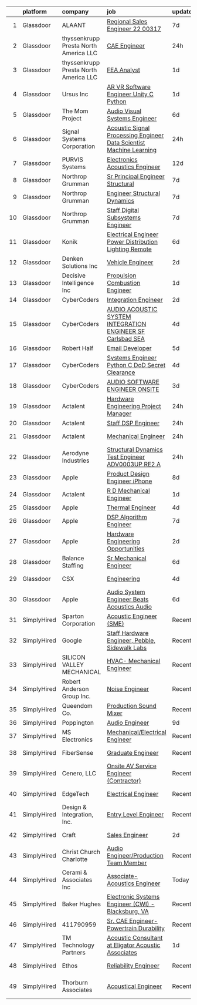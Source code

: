 

|    | platform    | company                               | job                                                                                                                                                                                                                                                                                                                                                                                                                                                                                                                                                                                                                                                                                                                                                                                                                                                                                                                                                                                                                                                                                                                                                                                                                                                                                                                                                                                                                 | update_time   | location                  |
|---:|:------------|:--------------------------------------|:--------------------------------------------------------------------------------------------------------------------------------------------------------------------------------------------------------------------------------------------------------------------------------------------------------------------------------------------------------------------------------------------------------------------------------------------------------------------------------------------------------------------------------------------------------------------------------------------------------------------------------------------------------------------------------------------------------------------------------------------------------------------------------------------------------------------------------------------------------------------------------------------------------------------------------------------------------------------------------------------------------------------------------------------------------------------------------------------------------------------------------------------------------------------------------------------------------------------------------------------------------------------------------------------------------------------------------------------------------------------------------------------------------------------|:--------------|:--------------------------|
|  1 | Glassdoor   | ALAANT                                | [Regional Sales Engineer 22 00317](https://www.glassdoor.com/partner/jobListing.htm?pos=112&ao=1110586&s=58&guid=000001818f5b1814afbde972be573c4e&src=GD_JOB_AD&t=SR&vt=w&ea=1&cs=1_fdb606f2&cb=1655967521116&jobListingId=1007942891251&cpc=7E331B339EFC28D0&jrtk=3-0-1g67lm620jm6e801-1g67lm62f25bb000-6ca8c6befef874d0--6NYlbfkN0CXW8ZgR30LPYFGC_6y8SgAZEO8JE8iUikJuqEbSg54UkP0skczxd_r5p8M3sU1kf8ZqZajjL8PpO7b-SuT_ca3Xg258cKrxnveyRNw4pInJ_bsYAE1H2UlUaY-a_bN88ctbbnQUxEyo_AtBydnaKCgCwIdII4hkMNZm9ZVARIUGpVtmtE2o_4WxSMWszX3E0g3hQWbEu1TLBCPo_m8qFXkSzRYGZwmokgBXMd-RjZ3Kfl-rL9rUAfv-_3QQuaqK-8wz64zm-ZdvgF76s93Kgdq8IWkplPK6wtAb4pRcsR9q2Y5NelJLK-tEoDAWBq0fNEGPylm6Q-ckdUXE-jz4qZivFXvrYFd_8DSHJ6sFOU8F__QyhAd5ESu8cYvd3m2Rbkh6mO9jyGStN0_xFvRLWFJVRakKNV9gFvUm1EwtuzHi3cC_e8AV4uz2DNk310AEy-4QgojeXUb6j93bjCn2u82IQEbmpD_XG6HUEtGDVof-58-zGYPNB6qSAs3GVTbVI6eyILntDsUVAyERg-VGmfS1JYQIz-I4K8%3D)                                                                                                                                                                                                                                                                                                                                                                                                                                                                                                           | 7d            | Cincinnati, OH            |
|  2 | Glassdoor   | thyssenkrupp Presta North America LLC | [CAE Engineer](https://www.glassdoor.com/partner/jobListing.htm?pos=110&ao=1110586&s=58&guid=000001818f5b1814afbde972be573c4e&src=GD_JOB_AD&t=SR&vt=w&cs=1_c2202a81&cb=1655967521116&jobListingId=1007956920507&cpc=56C4EA4A1A191A49&jrtk=3-0-1g67lm620jm6e801-1g67lm62f25bb000-5e13fdd8c48bb40f--6NYlbfkN0ClPgrPR15tYMAn0mnJZRyRx1JiFYBffn-OgYnf0xMlyfX00f5xXoqFKoPHNFG-4xQ9v7ugTd_ysTeSe5yqbI7SEIYEslmqhallb3a1tG9qIATOMQPYHSlWJ0nXBbe74nPQrXtZt2dptvq4q_I6GNltuDAeqmiTv4S_3R5X-6ukQNnUnps081tSwGteMt-o7tuCKm9PoPvVxjE1965tUe_JgzI3UhwV9bujSTOdXhx9yFU2FSwSyuG_90ZsEB6r77RVGNwFSiDlTug0URnyy0oCbnYVF_Duw2kuhqEuZ3GgisRdSHgxoqcISFk53R0uVJsWZHdmKRVFsA5-KHYWBgy2ApEfKPS2AjbfuqrQ7KiP89WUjBsb-mh-E51l3_Yc0Zo4yDw6gt8O79b_BpzEW2A4d31Nnd0SKiV1Mh8vT8OpVaEucL9-DdXzRTgE1kaNMpJo6DZ2_2eU_-2E1D_jmQUwx4IRG1tpciLQRgfUMvZqqRI64TB_ZF3DSefopv4RivTjt78LhnF0aWniJii1l5XWk5AC-sWq9m0linyKasoZ1w%3D%3D)                                                                                                                                                                                                                                                                                                                                                                                                                                                                                                                      | 24h           | Fishers, IN               |
|  3 | Glassdoor   | thyssenkrupp Presta North America LLC | [FEA Analyst](https://www.glassdoor.com/partner/jobListing.htm?pos=113&ao=1110586&s=58&guid=000001818f5b1814afbde972be573c4e&src=GD_JOB_AD&t=SR&vt=w&cs=1_f86ee426&cb=1655967521116&jobListingId=1007954907361&cpc=9C2286EA3771AAF6&jrtk=3-0-1g67lm620jm6e801-1g67lm62f25bb000-0b5f052826614c35--6NYlbfkN0ClPgrPR15tYMAn0mnJZRyRx1JiFYBffn-OgYnf0xMlyfX00f5xXoqFKoPHNFG-4xQH2rjza_KQD9YQdA1HZolRUEVWAL3gu1BGqELtOd3iv-ztrTKlr661sqSP_CNyfntqFXSWFOzOg3vIw7x9aZoPp0CIxOk9ixVc6dLDTytXC0ZiUfSZ5JghK4mHyPB4dafGv1z5GIrTABgrGj2baWr5xLs6b91PmwFyHH6XkYNY3wALOPKiv52wQ_B7EKyI88IyYsiogu6-9bxmLFw75bpfJt2GVRd5rtoRTp-LAyapHdamwUc_f2JeqVkAi6BQxrk8dOkadOYQMLieZiklz8XUITxH6HdkD3JP88SWcc5csD5KqbnB73TopCG32-BUnumxso1s8Ug66nT6KpFROn2prsZEGhOFIAMUE0eA-czfyrHtJyGHbWwb-oXEy-JLexjRZEHC1LBOPrphK3PiifCqZkKpgrSljdfgnyDuPvEwXLxspRi5C8r4rbdb7fhWEZ-8YwpJ2pIPEhjGLzYvTIzgiSpxHn4YyUey4WhwiyZ0aw%3D%3D)                                                                                                                                                                                                                                                                                                                                                                                                                                                                                                                       | 1d            | Fishers, IN               |
|  4 | Glassdoor   | Ursus  Inc                            | [AR VR Software Engineer   Unity C   Python](https://www.glassdoor.com/partner/jobListing.htm?pos=126&ao=1110586&s=58&guid=000001818f5b1814afbde972be573c4e&src=GD_JOB_AD&t=SR&vt=w&ea=1&cs=1_01a90802&cb=1655967521118&jobListingId=1007955127999&cpc=F4EED0218A761C36&jrtk=3-0-1g67lm620jm6e801-1g67lm62f25bb000-7b7b607b7b587eaa--6NYlbfkN0CT8vBT9H5mqECx2dfLV_FONLPDKpIRssxVwtj05Tmm4rA5I0VNOPdM1oYsK66ov5ouvJivJ5tJ2bZ0YVEL31CY-hJVgsBaGfcvbciajDBvovrGHFnMWZoF858wndCgXQ3v-NEYaL4g72MsaJXeUOW7SS1H7U1GvuIxdCOozxf5SqR7pgjM19BrPb3uA4vm98rO8_-pXeIBgWQMcHlkD3KWRDpQ_9NI48FrGn12CEn-BPNJaGTr1OX7nsOOXVNqdoMffUWzCUMNnS97XOYFXtAPEkEiT1JYw1NiqwELOytZn-eRfppPZH0lVqHb0oDA6azzPL5QWaXbmuod1-pz6l8f9-sq4CkOd179U_oUimtYKXHN0SjUcKSFrAqUP-DiP6GNVjsxSHKmxQgktYu1Uz8vf0AgArQHVsQyPjokrPqpHhKwFKb7zkaGljzVixlljeAARfqgfZ6Rzd60KAwlk0RVA9SWqeubER3kDtSiWouNcRyPxDnCuYBhh4Vh76wC3wMmWuowp8A9kJ6KepVrdUToxFCm3dJicofJrWdsLX-xnMt-8qPkj7kzm3sWwM5FyyeG__uFQ9D_Qm3DB2qyyu61G4RmxpKyU0wnusaimD8zZT4FdR9Jg3CLqnLAThpyJfdihf3pZisHizI0qXfddugTrmMf-QpLsEeLXOSNtcNScVEvsE3PDULWa65_xMEdXgqDTroQU7KtGF85KY4LZKeQxOJBy0x0pH74ttmJS8-b4u8m08ctBUwehUCcBIAdc58g81SZ-Yp0bLriafiOPu-po_N9kG0DTK0iH0uRyhbqhzXmMJTei5zc7zv8wKFRAfQGzvJ3N5yHmX5-dmr4DYZK_NnYGledyV7hzovlt9rQqJ90LYdhN4rHzgLzTo0jaJ9V3dLyUL49PxVpdqat8Nvg2vrNTuP_BpkmkNCrhG9NV0BCHrP4MEq-h_j6rc1gOq14YhlIRssRcOXiUKLKhwS3KLVhKckTS84gNixI8jnBYc7ygqMh8rxBDed6a8sVdq8%3D) | 1d            | Redmond, WA               |
|  5 | Glassdoor   | The Mom Project                       | [Audio Visual Systems Engineer](https://www.glassdoor.com/partner/jobListing.htm?pos=116&ao=1110586&s=58&guid=000001818f5b1814afbde972be573c4e&src=GD_JOB_AD&t=SR&vt=w&cs=1_494b60c2&cb=1655967521117&jobListingId=1007944661856&cpc=84DBBAA61F05C438&jrtk=3-0-1g67lm620jm6e801-1g67lm62f25bb000-8d297b7f42d8961c--6NYlbfkN0BDp_epf89aHDQhKpPegNJQ_ldQpEFZQsM9OcONMGxWx6pU56EKHF58QjVdAUvn2gUvpzZk9IthuvokYIcOipronJcTOcPrHT0us9tx-90wtcUD59OyDN7-U2L4baohKg5v3Y3LbFPGSAFRjIpdKMBtycb2CJB5ll9Cca1jBsFCTMBTgpybQPkyve_ZJZSqS6TJIV4tdkB8YH_XX5A6jkiJ4Ekz1srErKOygqPzdT2g_N9fAU_3QOvIqRUFbTF3R6dCTems3HwVzDQNWNgx1Z_DWWzJyVKD3Qleuy1W0igZZcglHb78X0I1fADbsamT1_vB1MndgAqrq7DO1mcI58UY-Ey2gPFeYJtCXzRPtvsD3a_lu99wiZd4C5QyI1KXBPnKyMMrnJXbeW89fNCvVCEU8rkbE_NAeIxf4mGBbn7ATRkDsD9sS_TzHJ3HgnAWHRkZNHspP_M1eLBHjdrCpltjsaSZcfSfR6N5f0BgnXl9nIujOa411KnVF06quIU9vv4WaEdUVtIvJmynOQXqUSKZyC9RNabU4Q1_WpenFfC9j2rm93O4_uLyBhIq85x0O0xeyhM9OVzUGrkx_1dNeitg)                                                                                                                                                                                                                                                                                                                                                                                                                                                                 | 6d            | New York, NY              |
|  6 | Glassdoor   | Signal Systems Corporation            | [Acoustic Signal Processing Engineer   Data Scientist  Machine Learning](https://www.glassdoor.com/partner/jobListing.htm?pos=103&ao=1110586&s=58&guid=000001818f5b1814afbde972be573c4e&src=GD_JOB_AD&t=SR&vt=w&ea=1&cs=1_94d7788c&cb=1655967521115&jobListingId=1007956838548&cpc=663B5FE45D73772E&jrtk=3-0-1g67lm620jm6e801-1g67lm62f25bb000-96c0718053dcc8de--6NYlbfkN0A2NX-yk-5saWumjHCeW1U7wjRG-yaZl6appTnwIWK0f8rKwxSZ_KunMwK6fICiLI7qhyb3VAP4n1P5rpdvWk_RblNP3dRrd7v1Vt5Rd7f2v0TATNLpa-x9D-YfHHQZnzCxjYNM3HlWGZn4DUHSM-NU1Njd63DZ3dR8OOiRnctXV-JdZGNwclMjFVL0PJPke_c98ijM71sNYM84T2OPRExJ5VC41L7Uk7IXdDdyKqZDOSHMAf_R_GDccpPJi4FRikhTZagSxip45211x__OLRglnVKWKEX9Bhgdp37oZ4cueIm8wYSaKsmYK1zVKmRaxcfUjto5QMxbaIEgsvBLb0cTudvfibCZfHikRt13W1vgnijkRlc93wxWUfuSR-tAZmalLS4ZBsvt6knzxBe3Ld1sPsSssPa_-rnyR8FeX1EC5of-JUyB2jHNifhiDgppdqwyAv95tROWJo0DThJ7XTHxpIzjNwxFQkN7FsHCh9GxmehWNI7jtJXGyxCJiji9umeLbtak8PxSUg%3D%3D)                                                                                                                                                                                                                                                                                                                                                                                                                                                                                       | 24h           | Washington, DC            |
|  7 | Glassdoor   | PURVIS Systems                        | [Electronics Acoustics Engineer](https://www.glassdoor.com/partner/jobListing.htm?pos=101&ao=1110586&s=58&guid=000001818f5b1814afbde972be573c4e&src=GD_JOB_AD&t=SR&vt=w&ea=1&cs=1_1cdf4ead&cb=1655967521115&jobListingId=1007931850463&cpc=A7B4A44948C4CC92&jrtk=3-0-1g67lm620jm6e801-1g67lm62f25bb000-4e39bed1e22fc1f8--6NYlbfkN0B29fDBQTXtL7RKg4yuuAbR01X7SmyIGFZzmoD4nzcLdWrLEhpCAQl24OPSZdbuLNrQhvC36Z_7NrPI2mGba9Bz_P8jUcBSDVcbhayTJQW6n1CA6VQWwYT5PMQwp95seYxcV73OB0O7WbBqHsESb5m-6ImhfZ9COWoTGBJlxRko0Q3qeKPeWF7lYqpuVBg2inmwQ7ttPGoIg8yu28-SempiOPdAOWbw_6ruPHcQTg0EwPnNjuGR22V74uaajYnb8YbsUf8QqiUR5r1dTPWshEvhR9RlN1uIy67qOlilJLYy8qL2vAdEoSHRfrR_eldW7QQHYbS_hhW2RfrmZIipHJ3oKNHOLLK_i0WuYccBmN9Uslkrpd8pkyP_07Ie5CbYpTZo59uFKkkRFMPPOrERHs-m0C2NdTZxhvcFodOv8D412Bu5I1crdY5HAlndbb4ylLVQ41Ctk7RiAwVhd5wPUk_26o_8GodwNjMENrivNRnbHD0vkhLTVDP_QUDsCHDdrgAy8PtLVhxFfy6JrLQKfqEVe_PTPfcs_u8Dn6fU6d-m9A%3D%3D)                                                                                                                                                                                                                                                                                                                                                                                                                                                                                               | 12d           | Bethesda, MD              |
|  8 | Glassdoor   | Northrop Grumman                      | [Sr  Principal Engineer Structural](https://www.glassdoor.com/partner/jobListing.htm?pos=102&ao=1110586&s=58&guid=000001818f5b1814afbde972be573c4e&src=GD_JOB_AD&t=SR&vt=w&cs=1_6088834b&cb=1655967521115&jobListingId=1007942079491&cpc=6E56E77887FF9985&jrtk=3-0-1g67lm620jm6e801-1g67lm62f25bb000-8c80a3e13fa9d108--6NYlbfkN0DPf8Tf_oakpB62WadId2dzQiWExtALTi0lpCM--zHBL1trAzPQuAwgVOoWTZfqhtzyw-Qqfkz-gOYR6gbqorfMngw2g6mmZa4iFuPq2DIHhszvD7AnFpu2y8D82bjOL1dP0KRAkWq89e-SjQbVKgfvIUoEU2bxLwR7OLpiSYkmBHm461SaYnxaDmhhYo-K9dUGrBnReTZCaHEXwqf5Pyl1Gghhjaf0fvHRs4p9g5wgA4ecxNIqzbw8BjXlyM39AdV3GI_fXjVUP1gtxq47kkAB71T11dFKgfrN7OA5p39EhL1thNJWEeWopgVf63H3OJT2EIVWX70a81YHjTpnRQryk4Q4tRqbPBQ9gKtbJ-v2FWEUeECapbM-YqG_jOJiUlNz0kRYOShXWTxyVcKOvBXy0sC0Vm_dotcbtrVtPaVh-80m8byz1npCG_9v_VNFPwd4c0_g4SoD7ZTzyogNmuyQxZRoGBck0HVCmYDy_69Br3DvK-enJoWz0q7b0e9Dm_UgJ0ubKXZ1D91XAeSg2Dbc9K-AHumty7JGpVnKSbkugireisYMjstGcH6k2nkFeaTECW0ELmMK96aUza89G8Cdyp4NmHVIL4GKciLgG77cQ41OERfLAITpDAMcMbwnmURAa8blZaWMhddTgXbR_rtqbN23vJfHAE5SkfHB7TwETjduXuX9RWQp_fRMdsuj_BaE4v9jlyqJchSbQ-sFjGbAClGVHZOWlJC4_dawAJ07ubnm21jv09cCxFnZbY_pZCHsMlneGSf3Y6_uXetsD1Q1akZD0GS7_gmFePqYcJwg46390B4NC-4DyT0Sy22WNybGTfBZtCWvuscvE0HBHcFSqdUtNgn6P60%3D)                                                                                                                                                                               | 7d            | Sunnyvale, CA             |
|  9 | Glassdoor   | Northrop Grumman                      | [Engineer Structural   Dynamics](https://www.glassdoor.com/partner/jobListing.htm?pos=107&ao=1110586&s=58&guid=000001818f5b1814afbde972be573c4e&src=GD_JOB_AD&t=SR&vt=w&cs=1_62418552&cb=1655967521115&jobListingId=1007942591500&cpc=A0032DE20586B9BD&jrtk=3-0-1g67lm620jm6e801-1g67lm62f25bb000-812c1e14747dbb04--6NYlbfkN0DPf8Tf_oakpB62WadId2dzQiWExtALTi0lpCM--zHBL1trAzPQuAwgyDf_-NiZch0UqhliGgMESFG8c9VlXYVIWE5VNo8YKIPHXEAOESgiO8vRlKdSkrSvk7kOQyGj7S80c2vQGmPdzTv_cTYMzoz2ym7r_TY35t0hxCelEqFOgYIAoP5L5llEEdJ6nCnfHD-hwpFmuC_Iye_ZFYv_PLWo2J64cNJpePOcxmha95iDSjdQrk2yqcZheepS1RakxV14FOA4uzeoCNZHYOjE5fx0oDElLo6PQIl98TKTkRwE2sh4EbglQvT8uGlwSG_2SQImXrpmQQitSmG5Pwuk2wnkzKwNuj3xiOJd6bGuQ1Yvy2YITwrud67yN2rLk4QoVh1ruglmwvBML3PtrSFhKNlX-yCQHz7Pru8RsgbYV9Ik6S5xnTyp5Yu1SgL5V89qYl3Czru7VNWkA967LaS3gQvnU0VWLHb11iDr59TOngt1Xv6k8k-h0kGFscSM4IzD9elO4STSKsu8ySEfBolfpl79MuBqBgJwOCwsDUF8Ez6o5Mw0pq-HoVyJ_kAxOq13yyRngvxS06NTUCdDs31XfnZ1bX0C1cooaE72kcajrLlk7fcWqpSn0bbKQybyLS90NaJ9_57bKNukuVxE0OO19C4zgp6fJbCIrzkWQBsPPSOSfcsj13xVT1SOVNGuyQz_zxQdCsAiaJWi3Q9MELA_Eb7xGTOfvOjrLCw445qUtGFQ0S8gCp_L15hGi-deBjfEnrwH8kHUbaDmr9QOMdZ9KIC3NqewuRemhBP6_bhi0oUwl0EdSklmWSnZn51R3w7_T1iRjv9jlqQMbQ%3D%3D)                                                                                                                                                                                                    | 7d            | Clearfield, UT            |
| 10 | Glassdoor   | Northrop Grumman                      | [Staff Digital Subsystems Engineer](https://www.glassdoor.com/partner/jobListing.htm?pos=111&ao=1110586&s=58&guid=000001818f5b1814afbde972be573c4e&src=GD_JOB_AD&t=SR&vt=w&cs=1_5dfbffd9&cb=1655967521116&jobListingId=1007942046407&cpc=1FDE87803EF93CD3&jrtk=3-0-1g67lm620jm6e801-1g67lm62f25bb000-9d09c50950ad0b47--6NYlbfkN0DPf8Tf_oakpB62WadId2dzQiWExtALTi0lpCM--zHBL1trAzPQuAwgyDf_-NiZch10Khgou8-CuxretOwLItqixgtPZ1O24CCKp1RULAJQoVREIZSlVo66dCtD6g_TklJhvj-6TxzLzzk3RaPCgIOIaWHnUHRioCS5AI2p-aGUeH45LwIT7MuBZmwx2YbNKhPN1_MSO9XP_786ExzCZTzGAekrvM9gcYEODy16GssnXaiZPQ8z8Qdnw8XY4pwcZjbbi4RUQBQsSLRXGuciydwACldNXc4pXBU-eeF7ZHSuBbyqSeoubfgWGs9t9Dfozi_cex9Y5hhbV_6P4K9eafeuZBxMe1QtMCnzsbRqE9IABSu-GGr8t0EsLpW17lEERn1gAf8Z3-Yq1r71kCGUpOM8bMzz6SkUKpD_JbRChFvds3uBcqy1Tl4BilaW6azXVjCqRHrj2e3CWdFIscIkS_Fo4_dtSXRXnZ7Op7VNGWrEKlgsDwbj21IWgkrN0b8qkVsydupEF2xvh3kVXfDx8F-qQdMw_ak_QJUUsKt8EAFX8Wh6XeEFzNYFJAOVBPCKt8i5s02zG6z88rnbxpEJ8KAyY_GU0ui0M5l8Tmcp7SXxLpOtWZbyRGif6gCHhlW778TQCQevE5ol4EjHMG10ZwV70Z5IpDP3USq-EKgCTvvsSf55rZGepJkLy7KiIxMnAO3vNxTTcKVpWR2FwDsJsi2ztjo4cYQsiRIkIkPl78LHcqlcTI3d-knuMkaur-nxbYYV66o-FZ4Yvg7_-mnzJOfnLgtQvwGGB_89zsBz4J7VTta7PQmBmtWqvk8IRfR1pol2PcYRuzgYPdBs3crc_KiW)                                                                                                                                                                                             | 7d            | Linthicum, MD             |
| 11 | Glassdoor   | Konik                                 | [Electrical Engineer  Power Distribution   Lighting   Remote](https://www.glassdoor.com/partner/jobListing.htm?pos=115&ao=1110586&s=58&guid=000001818f5b1814afbde972be573c4e&src=GD_JOB_AD&t=SR&vt=w&ea=1&cs=1_186845c9&cb=1655967521117&jobListingId=1007944840997&cpc=C19BE7EA145E205E&jrtk=3-0-1g67lm620jm6e801-1g67lm62f25bb000-b9a787702e43b680--6NYlbfkN0CtRfEJbO62b4JqOzanzcWMJBR1JzRWelxfWGz6I4RrBLk4853Sr2jbyegK_RDsCoebGs1MH0-Iocm766MyP4ghVlaolST3AvFXTN-Lx6CRKMjVfMwNaPE3LwznWsAl3EjdjDLKabzCLo0umEZuYFohTcaC4Y3t4EHqd9ZtMksXmAZDYLVqzuVgeEg3UBaXq1Tjey2C2bEat2Ind98POyon-CC4NE8HXStlN4t0Q3-kjIwki86mxwoeo6y5tx6dhqJZTRFvWKuLvVzyzd9zToIUQBYQKTKpzmFa9P3J4v70_rfHW_Mo6Ue6yzoxP423m1Ld1w4Z7QJHmz4M2NsCaYJPXecDEbHGc4jO5aY-UMylynpeauOByBKHX3KELSElP3-aztZrorhw32ZCQ2nTaCaTCFp0LPBUaVVaRVCM-i0qaY8Jr6epsD1ZaYNAcHG6RFXvxGwiIHoaPBOgka_dRB8G_s5ac304tq0-vtfluYZviIoBVwmbPN3y7_6_ZMPWgAlnurg6Wc7-3veOq72fTMxo8FqPUl8jz0JV9VP5ELM2ltJIPXiVRdkX)                                                                                                                                                                                                                                                                                                                                                                                                                                                              | 6d            | United States             |
| 12 | Glassdoor   | Denken Solutions Inc                  | [Vehicle Engineer](https://www.glassdoor.com/partner/jobListing.htm?pos=109&ao=1110586&s=58&guid=000001818f5b1814afbde972be573c4e&src=GD_JOB_AD&t=SR&vt=w&ea=1&cs=1_6b6d5de4&cb=1655967521116&jobListingId=1007952293678&cpc=2CAED5C921A5F994&jrtk=3-0-1g67lm620jm6e801-1g67lm62f25bb000-e281e9121440b989--6NYlbfkN0CVpS629HKSwIbWU3uCe7JYhQFqHj9gG55VMvd9q8Wv50hGiaNXpDD-eCLGfiX_7JRbqxl2xNb8f9-cBuM0Zqq_h2EvKI2Dq_O8fwR6VOMSkyaRo2Ac3nuZ3sQnnSAZY6PvuvzdBXZFUPUxrTNAMiurC26aDO88OmCLzFHh4gM1zRhe6bcqiyOwIaJ8oQhTWnTK9SC0szKr6mAwS8t8eTAdGrrEBGNrFWLpVR37wgMfsLEBLNTto2stS01j44Cvube0fkpKQ8_hP-MhpgqzuuaOcC8w22wOOF3bFbog96sqGSblt-ulOFRAHRgyB-1GN-cYH4TLFLgtmSxQ-CopyAL0xE7ZXNDAMytrANQNcFRQVbfkvgTc9-7ORfRaRRIODZ51WPFOgV22UlJdlW2-P0f97BXWO0u-Gba_bpDaKAPWBUAWKL1zO77dScSmH3KGtEwwS5CY2UImFl-Ir1JQGHpSABa20BG-lK8LiLkbAqauWuEoCzM4xa7mDpQ0t6gN_Lo%3D)                                                                                                                                                                                                                                                                                                                                                                                                                                                                                                                                                           | 2d            | Foster City, CA           |
| 13 | Glassdoor   | Decisive Intelligence  Inc            | [Propulsion Combustion Engineer](https://www.glassdoor.com/partner/jobListing.htm?pos=104&ao=1110586&s=58&guid=000001818f5b1814afbde972be573c4e&src=GD_JOB_AD&t=SR&vt=w&ea=1&cs=1_7afa1ba0&cb=1655967521115&jobListingId=1007953984049&cpc=853DEF62E69EE75B&jrtk=3-0-1g67lm620jm6e801-1g67lm62f25bb000-6023ac322d9ef744--6NYlbfkN0B12DUbJefe5Mkq_P_G66-eNWSvUiB2tgUQql3MaA9QZfDSpLcHfAwe6hrgt9IaJi9uRNdlNY4HxEjM0KibpO41QoxJfcI1aC6JQdBmFoaJDX7EtDVHEP_nrDLfc21pziUiI5bN9xU4hkgUkLW91nkVa2d7zPoCp5l1I5AUZIs-LIXu6Be1HtZ_6bV8wAGo9yukJQ5S_2Oc9ftQ2tZVJ5uXoZ7BHIPJXAAXatM1QACdrAIZAcK4stUgDFNuR9pT7yv7WsHfI_getQC2JUrVEldvv33Vhfxp7TRbL-5l5C4nA7kjNjwP0klJi_4p9ljZGHcUiTUBpLauwrBhO8XFr1HXTWuhD9G09KUpLiXIEn5Mjz7plbW8k64WzxOWYa5s2FhPWQWw4qhjRW1DP8sxHYHWWtsNxQmbBS1OOosofLioIXWLqThReyNdeNw4C1X6NOZsEXA9nFEScs5a2t40EM2JBti1ZmNz707VeMPNRV7nST9UPePXuryXx0nEpgP4-qLnpQLMC10ZVw%3D%3D)                                                                                                                                                                                                                                                                                                                                                                                                                                                                                                                               | 1d            | Huntsville, AL            |
| 14 | Glassdoor   | CyberCoders                           | [Integration Engineer](https://www.glassdoor.com/partner/jobListing.htm?pos=121&ao=1110586&s=58&guid=000001818f5b1814afbde972be573c4e&src=GD_JOB_AD&t=SR&vt=w&cs=1_2503472e&cb=1655967521117&jobListingId=1007951483521&cpc=A65DF3A704A48F9B&jrtk=3-0-1g67lm620jm6e801-1g67lm62f25bb000-0848229f24c4d77b--6NYlbfkN0CpFJQzrgRR8WqXWK1qKKEqALWJw739KlKqr2H-MSI4eoBlI4EFrmor2FYZMP3muM02F11t3FVaQJSmoejZjCQ7kAbxOo5JcrYYKXw8JzNd3kFXjNz_2nmTHA07zcwAtkjHxuL0yLCZz6AHTvt06amNQ5jdeksHGUwlOxs2hnDNUV4vM5JOIvFOH9KpH1f-ffGBquSUgUCW9YmA_Y7V1Wue_jQkTDXh-rUd0AzP-KJNUl250pjiRB3ZIidD59RhFNGCIF3BJngUFz7lw2sldY6RQdWRtLezwOw73DV9tUzoXsyupKoM9rXCYNbIv7oNY-F7Q67X0AbijGcGhOjOOanSw2htS6W2As27n6yMe_ZDPg-fq_NCfeJ6XTYGHdj2578p8QraqwaRf4WwmLVPmZZOeRfD19J_3hJ-FxYvoifhOErhhMRKulDw1HsQL_A2fgzFQoYQTM_uzU0TYPB6ArRF86BwuTTVL4Li6FGtKGi402mYGsSuks5Jr0UVnAfaCRhL5e37wCXCQLuLX69QvyELE9kDGTi83vNWPgOhYwdEVaqKMiJy1u6Q5oriUOuqyfPHXbeddDvfkruo_SufM2FrZTEe48Su_XoFAjhk4XyUOJMHhiz0A5K7QDVBkRqM_NaCHnFDmaPB86jx8QLtavOfgZUCTUg1VbdB4EFP9_o_EtcfC2jCN_f1sEY-NbSzhDe53UaKWUnk1P4F9oimOuOLWfWCH_8dZoPaxaTGfkMVoQ-AV5z5q6K1ECzaR7daq_kv1yvZvr6xeQv-cas09WE7lZxEgcuLots5xcXhT50sLtZdwkS_eu3nIBGK6N4JlMzev0Wjw7ve6STYyo7YXQzUFmsvDDxWs_ygshPYw6OWl7csOp5hiUxLpq17jdgbvwdaGIMi4JkCOb7JuuMjH4yHEZWaxw9WTlaqp9ywbNVjOL6bkAeC0vF3vOXP1tIVxkL91N_WadUZnho0A__vC2T8a0x0jKX8jm8%3D)                                                            | 2d            | Torrance, CA              |
| 15 | Glassdoor   | CyberCoders                           | [AUDIO   ACOUSTIC SYSTEM INTEGRATION ENGINEER  SF Carlsbad  SEA ](https://www.glassdoor.com/partner/jobListing.htm?pos=114&ao=1110586&s=58&guid=000001818f5b1814afbde972be573c4e&src=GD_JOB_AD&t=SR&vt=w&cs=1_1ccf5ae0&cb=1655967521116&jobListingId=1007948758318&cpc=FD1C1DA32C38CFA7&jrtk=3-0-1g67lm620jm6e801-1g67lm62f25bb000-5c885d0643192008--6NYlbfkN0CpFJQzrgRR8WqXWK1qKKEqALWJw739KlKqr2H-MSI4eoBlI4EFrmor2FYZMP3muM24zHUY_bG5kh07BLY7tRBQmJtvFUS65bYQff1kiu8sOIiPBIE6MBl3EXXN9Ewk2xU9ZQEOYHsIEYE6Oxaom-8Y5rBjS4Pwg8YqVxA8OFqBgjg4biTMnKIwc-JRbFK9ifX8JR7FoSfB7rRowbE45l2qiMwpTGbYDCBivTse_2auqIfNhOF2PuKE4WLSFRPO5M6BP72Nx9y-kDS2wcmqOcikkpyR2pg_VFsR6Id45lHdiXv0SMrG7h_Z6_d_LUHISyJW_RKBVYrmtBUnuAaeroRl98JN5NVFglM0vMGUXbl-iyWviSD3d07qZvl7zv8c5EPDMJDwLKTgDHooMkcaVROM6NXKhH-9enJThR5uwqkN1wO68YtZRul86usnk6ITkVb4xqjjIhO-O7tikWxenXdjoy6Kdk_O6VvJCZXCK45yl4WLFa6uYsMrTsiXPw4QhdD5ux56vkhcMpkG_Bx75CpBwH6nAZn1NXRS-VnrRk52uR6IYk8MX2HaIrhAPPKHASOwZFSEXzeEs34UOm8cCW6Px0q9VjsRAANA089YpuMkf5LNkXywbUrQVJN_uZKPsjGLGKzHk46ayMRFZeLYc7z14ej4xtrWZlEsXPTF9LQz3X8D6g5XxCpF5SBopgy8G0ot87DReaSzukm-1jNgne8fbkEjbImnzupSo0kctTxmP2h6To02rWB6zwuhHiS8U8gRVoHK-r1deB2iZgW02GMNYlG1IRe4M3hpzsxK01llqoDMAIK3E7Nbg-ETtH3znWfY1pcCx1AsMpnMSIPgGWCFxS0w41kij-kGaika1OICZI7XW7d4Gd5xPucOfJi0Jw62mGxgg1GViV6q0ef23QiaaN-SM5_we8a7gLHC6MLtVU9CIGzEmz68QQM3qmDyPpcQ8EtS1ckYWVdKVh50MF_hvQBeD9OOx2Q%3D)                 | 4d            | South San Francisco, CA   |
| 16 | Glassdoor   | Robert Half                           | [Email Developer](https://www.glassdoor.com/partner/jobListing.htm?pos=129&ao=1110586&s=58&guid=000001818f5b1814afbde972be573c4e&src=GD_JOB_AD&t=SR&vt=w&ea=1&cs=1_c149b3e8&cb=1655967521123&jobListingId=1007948313276&cpc=F41FEAB56D215062&jrtk=3-0-1g67lm620jm6e801-1g67lm62f25bb000-5bd7648ae8a46299--6NYlbfkN0CpzDdaQkua3np5pkmj49lKioZwmwxQ-yx5plwbYmV_MzWNBoPgCjn5xTvWxSHi3y4zNLEJPAZO4FTHmJvOmu2wtov3JhRhC-gMlRj7eaxUPuhPCont2043VAxQLs8YBk8I23ebX9ew0GvYpkt50hsKZH3qFXh2JEiTufr4H5wTdHnupq_i9wfE4gc3wSxYz8-35Uspso86IqwQX9PRr5T5CPXEQgfORGkolzSiVXS7krObyKPeCvWt8MemS8G_F7IeGt_l6kCmyQ-hIwH8VbCXQWZeRSanIddUgXfzViCzZgSj5Iqytg3oavhmbzOBIrUqOr2tFBjJxbUyfCB8xR6NxmZa_tbUuu6PfC1Ra2SCFoJhxDhUc2-FKQVaagrc38uqNBNqRUBBkvvuN8YYFEtYXvshFr2JOM3JYuvq3dIURhhx6tDxFKu7NAIv3f3nT5PqgfI1mYhrFogK93xOqNiSeNQJazLGnKqOBDBmGEpj4a9QjCaxKCHxhrXB0uePlywZYNcNeSW2AZWrHEBBKlTVpVlWm3JJ1FZhxLUq3njEcg%3D%3D)                                                                                                                                                                                                                                                                                                                                                                                                                                                                                                              | 5d            | Denver, CO                |
| 17 | Glassdoor   | CyberCoders                           | [Systems Engineer   Python C    DoD Secret Clearance ](https://www.glassdoor.com/partner/jobListing.htm?pos=127&ao=1110586&s=58&guid=000001818f5b1814afbde972be573c4e&src=GD_JOB_AD&t=SR&vt=w&cs=1_0bb1fd97&cb=1655967521118&jobListingId=1007948758364&cpc=A65DF3A704A48F9B&jrtk=3-0-1g67lm620jm6e801-1g67lm62f25bb000-b4adfacbfdaa449c--6NYlbfkN0CpFJQzrgRR8WqXWK1qKKEqALWJw739KlKqr2H-MSI4eoBlI4EFrmor2FYZMP3muM24zHUY_bG5kvArNy1bUBv8MpKWoWc92j5whDZKqFmKSNcaULM7_Nsb-JxtKHE6pSnvjOd9PSRs2vca0duAcbZs7jxIIX8qcxwv7Q7-AoV3i6_b5fAABItLJhxuMgeeavxAh6e6UoY3MNG5ceRvKdIBu2hJPKUqLlHF_7Jg3viN78w0KVDpX6SeQfUhprQCig9nzmwZq1jOnIvo1vd996GS3BqWdVoaepJXJGSUmRaua5bty5w-zgtiCL6rd-a8UTHt9Zjh2NYyJxGh5tQbWk6b3hn9VNTJMA3dhthwMz4pnfeef8y2zJGz48E_7AQoW3SanDTMSfA5mmwwDvoLd8zpTfZj2QHMSLu_KNblIp1CSUze0J_uLFxCePPsS4zGEMl3ItAItX3wBNTdiwlpcSDgxlpGDfoPRacNAW-3T0buTZ7d8RUsEVJ0J4coOwHPNcWf9hVRe_oByAJSSjn1CsuhFnKXsW-hP1UzOPEsA6g7fvgAVRaYDJ6slsk2RiQvDJ_-nPiHdbE5-MY3rAFzmFyFZlNcvZ9eFpASDFQW9RSuMi13Cxr0Tz6oXKuDaMT-oPPSBZc1lymEeao9k2GmfjlfLWi42F7i534Po6iltNIjWgvBuQRh5d-iJCSTtIQs7htREeagUw0xb68XjMhGV0nkBRKjsDydZ39z-7nvQfBPq26aC8MojSA_rz0hhTxTsXJ1T7LaL62jMudj2gewK1xM6YVRQ4ueoM8iipDeM8JTurb3DRH7exhRux9L6SmQiRilN3_3rgoS1EJKHWzoio12d9q8u2l-RUOYdlamZk1rx6XifxQDg0LpI51IhzJ0i9RJ7waykzOfoOhbf8JwrZxg73aO-uz5mhUQDKV0Er6yA48or4ymeJkEdXKW_siql4eyzdznerKiersJ5MRbDSX6QWQ7yyRRiig%3D)                            | 4d            | Melbourne, FL             |
| 18 | Glassdoor   | CyberCoders                           | [AUDIO SOFTWARE ENGINEER   ONSITE](https://www.glassdoor.com/partner/jobListing.htm?pos=123&ao=1110586&s=58&guid=000001818f5b1814afbde972be573c4e&src=GD_JOB_AD&t=SR&vt=w&cs=1_12a0e1ad&cb=1655967521118&jobListingId=1007949347507&cpc=A65DF3A704A48F9B&jrtk=3-0-1g67lm620jm6e801-1g67lm62f25bb000-d55a41307e0f1bb1--6NYlbfkN0CpFJQzrgRR8WqXWK1qKKEqALWJw739KlKqr2H-MSI4eoBlI4EFrmor2FYZMP3muM1zqayqab0iqc3xGpz5egdet-HSEFNNsqvDPS5k9H0LGEMhQRelTdilrY_plfFC2G1jmoEwW_JKVRU_6UbiqFf4AnxCsLx3NBijFQ8lAiUfyUCwuJM6hizFvl2C-wasWV5xb2WIbiWYIk5w8BzcpeqqEJVzfu29bNCv06FhEypbb6btpHHOEB15JOCI1RvYdE5awHsbPynGcfGPXJPCSMpoLtXAIBaoujMAH3mFLuwH5linf8bgjk3b4DlaCQWDIW7o-_G-dAShLt7xRBbMOff_6tdnLpt7RathRF8y4IWJSPtbA--0jwu8BkGeRQdgXL-3nSFsbtC2_yCmJIUMUPtssRHcFHAJF0vm3DCfnGUb2_sQXF3lp03VzQir6z1ZR-tfjQubW_K2nsUWejZxwNH1Dtg8CBRDa9myYtxlmCS1SWRs8-sPvja5lUkPfzyoZqb8wH5O5e-Mf5T5epBJi_gOFTTqKZ5z2xbstdDGyyDfJGR5geQiSo8g6-fBo0BxJjvwkyE5lJLmJln2NRe7t_uQlTDZOgKSi7jvfDY37BjS8NmcUQTe78i0lUBgrey05aE3odbc1Fe0v5VrbYIAr0UBwZS7w5bojfP9KTx2mzyh9NqlHR-RvsVcXEIigsfblMfz4mpg0dXBTD8twttzu7cSwmqF4pYG7P7Z-Fxl43O6CPgenOsKbVNNbXG-miVtk5o_JH51etsXgZQnp26xNPsUEgcB1NPm6DH21gVvNwgSHVhQSDCZIiJczxIMaQM48RPqqQ6v1yCF6h1oeW1O4CDCSWpFHLPuQWO7pKMQW6qx_eYo6svnZx_Hqp4ZUNrXrKGc7wNYK_VsYqBTH5J9vlZHQ5sLGu5kYQIiZE5rC-_RZe7UByYdoNtQ7B-6ebW4xcgx4LuBAMEITJVF40vyDBkQnX_hKvU2HRw%3D)                                                | 3d            | San Jose, CA              |
| 19 | Glassdoor   | Actalent                              | [Hardware Engineering Project Manager](https://www.glassdoor.com/partner/jobListing.htm?pos=130&ao=1110586&s=58&guid=000001818f5b1814afbde972be573c4e&src=GD_JOB_AD&t=SR&vt=w&ea=1&cs=1_25bc4cba&cb=1655967521119&jobListingId=1007957888666&cpc=334ABAF5D42DC775&jrtk=3-0-1g67lm620jm6e801-1g67lm62f25bb000-80d39dad59dd4816--6NYlbfkN0ChYVx_I3yfZ_JDY3EFoivtqvi_stwnZ_kRt8Dowt_l_d1ydueao4NE-oUleRJ4yhg5lr24SsCb4wTBS5AMgQRsduGBHc6XDiUWxcuS1I7NXzCISfkdW8thisUIuMW3Iu4rGGrA1MBsl14t5e5e6GW0emMIUhN6D963gHJoqBFR-jGJApr2V_o7Uc8G4FKB3RvERPEE6CSKq7JVJTbWsBJgbpxZ8VN9GgOZLEwyq0E051wjB4ikbWLDNFeVPhKQgwRAZ6ftDPulKXL-oNAczqDOw1vTiKZ01FrStdNKtQVNZ_XbkOH0_hMU37nNAkXIy8UlM3DsNkA6G9XorjQxnDvZMNVRUBHbEVesnmPT-acuOpKtPSnVzRh-znkVTQTWm1W_CMHghOty2yIDbg9M6aCDNMwSZ7eRj40zd4U3H2ZL0LA_epTONbd8YOTmShCMPanuSMcJkBL9olgBXYNoDN9V7QZICGWzrOJPKUSUZMO5V6hOIWMfGgIIBtTK0fW3wTuJbj0HId7ZwIi8Fr7FreSaFgnCFmRujW4prJqzyEzvVBvl0-aLQfeKyzg--dNiKCTM4Db0VvO-UwThtlpJhsghpuNd9iuRXloQH2hVPCk1Z46FYHs0U0NLJsOcpFDK-obhok_tS13Si4wiHE8sHXcWjqmNwoPUOd4ZMhsj_XEuuTAIbzQhlwZlrZGrM3pxEpqUWkgAx0rXsltvHfKG0jKwTM10cvDpLfi5_WocevoBpsDuys6DzePyTesRFE4EtiO7grNwau91zg2zffNuL0octyLGUDg0vpzlXzhdMKXcoXrKrnZ-lbGPJs7nmtbLoOPzi_QuuhY0YaxlTbSYXZR5N5lQ1nubCSJ36grdyYfR2KIKyGw7MIbyD4UB9pAZt8omjYZVXbHmDZbs26bwO_xLDUrMDBl2iIxfudE7hKrNGHIBwN3nPqcyOH-eJN6FoG0Z5vph7j0TpXhwI6IJH0JStfT4bikAI1KQkNGmoJV0hg%3D%3D)                         | 24h           | Cupertino, CA             |
| 20 | Glassdoor   | Actalent                              | [Staff DSP Engineer](https://www.glassdoor.com/partner/jobListing.htm?pos=125&ao=1110586&s=58&guid=000001818f5b1814afbde972be573c4e&src=GD_JOB_AD&t=SR&vt=w&ea=1&cs=1_4e250a0e&cb=1655967521118&jobListingId=1007957723573&cpc=9DC6E4D8324653EE&jrtk=3-0-1g67lm620jm6e801-1g67lm62f25bb000-530625610e48c237--6NYlbfkN0ChYVx_I3yfZ_JDY3EFoivtqvi_stwnZ_kRt8Dowt_l_d1ydueao4NE-oUleRJ4yhgcr4GSh7mNHa8LrgRLWr6rqaIFB9ulB8TOIYkjx05mSqz5-i4U_UkkjDzUOeL2ctRdWMzHsgqIDKgt5b82nCGj9joNuQvTNGZZqNWYKgjkbUPPPpgcvNn2AwYjWRV4VGU-I1bKjrtDa8XOzaoLcmb6ayMD-7xGNMA5SHn2alffOz_tpCvBbT64eyFN2Fn6QDPDgTt80Y-IUZsxdrQuIhSUa7Lb3CWhmenSUSyGnisRtUrrUPvWAdRhmHW5s2JeeCSRF4UZPB5bxJhGFpl6lWjABhvwnjjSVogmuhrCcTr91-dD2vRWhRwjz1BF8ilwxgbbAaHc0WrdeqwsGIiKyZKhtILCIHUqLJhAAyOdWcrA_D6lvW4-zIgpPyEIzzFFrEO78MjE5qW3EAMFYvyvTIg2quiVanIcEvOl-u0ON5vOg7kMIEMyJdrP55prGqzR6UYxnuXrwRryT-QHmBu1SDSxJf4g_WXa_oGeMRywkB22MPVI6PwzZPrqZO8GHobCXDrH5MQcH-IKhKpCoYsS8o1aN0_Lqe3eOi7ofFRO7L_e-bEw6y-kMQogkTpuO_UkeRxC8dXUQHuCfnIgz-E8fTil5Pt6mbPWWyg40d1J3AuwT_pknMIYNw6Ksya6YEB5a1lmz7DbFwVbgIP3K45BPsLqfA5X4NdzHkrGF1vaY57QYsElnFbCxlB5kW1UaQyV1oh3yVYHsUU--8C9Jg1CnSh6bFejusmAxty7vwL4zqqYCjVrcgxfP2Uj-anbwFC1o-e0JnDPBKqXa-N544Yw3PsnA4YhUnf-KZf6KWRNBT2wQA2tltKYD1G4ddjRi8l5MObZGGWSSghOwA8tv5eUUqO-Tp1MGBr1qyoLZIg2Q-iuYPPBDlMjwJ97RRf9gNP3C5np-i7PXxdfr9TJERzex302GnEXtfyaQk6Vxa7aCQ3gUg%3D%3D)                                           | 24h           | Chester, PA               |
| 21 | Glassdoor   | Actalent                              | [Mechanical Engineer](https://www.glassdoor.com/partner/jobListing.htm?pos=124&ao=1110586&s=58&guid=000001818f5b1814afbde972be573c4e&src=GD_JOB_AD&t=SR&vt=w&ea=1&cs=1_8314ec84&cb=1655967521118&jobListingId=1007957888641&cpc=9DC6E4D8324653EE&jrtk=3-0-1g67lm620jm6e801-1g67lm62f25bb000-079e7728373df230--6NYlbfkN0ChYVx_I3yfZ_JDY3EFoivtqvi_stwnZ_kRt8Dowt_l_d1ydueao4NE-oUleRJ4yhg5lr24SsCb476nwoqagJgwcRAZfApgnGY0ugJjdV9jR5qL5z9Yt0zG8DUbZIhGFjwCLXhKDcQju-8kexcqr43xinEt2kDFzDWSnnu0Ip-1iiezXACbsmVdWDglFBeqOdjU3cgRs513Sk7PKVUKBJdYHDBTfhXpdH0haTC_DqhvOfUsjDti3pJI2SxhZe0qQmlYwltn2a0wC-1zCs8ySfT_dufKFAjkveRJbYK2aJfByFfuQyCwlTLEZVhDb1iswLQnJL8__A0g3Q3RVCPkIKyhoI8-fOuJGevMxHdANNW9X4Dt2iamZ55bhTbKsIl0Ztg7MhRIK23UfLLuz968zv5Mz1bx5Cho-8sBcTJN5TxeLlv64Hpdw5LoXh8Q77pF-WF1lT3DYh0zhgZF5vsATIZ43OANo1IS1WhJoQXc_m8Tp_DBvkFN6gxBSsWVRK_tgogt532saddy-VyD_u_RBYXyM-O_GE9I-lmRJztrKeBB_GrJiTWFgUHmECvxmMy9POzHBbQgl8qnyu-FXgxdF1199ZFkMdWyy45cGE1NWc5JTPLFjV0O8UZd2GdAwP5CrokU7zL-P0z590OFywbU7btpj3IFALueWG-XkXcmjMiu0oa09A0nbYtkTQ5b9XJ0j5H0iwzrpvxjGt8CeP0nq_N9GazzvwvOFvmdNt1k0cBa5qhNYA8hibcvMz8KZAW2jMxHcAiRoaQMXVQ2yZcm_cnu1c3Hy9dJtQMMkVGpqgXdm529Hm6jzsRYRu2sV_owVZl9xru1u9irh821ranYUH4slq4SXmioOBjMyba4LDsOjtgTof_sLAy4FurJrfJgiOGb5jqtpFVNdmt_Aa-ZOO6vE4PTprpMVQKeUt5lZN_eZKXEBI9XBQJlCwYQIGAKJk2XFf_eB1GK9DIFeZUiLIG3yoTkNuYFV0cGQ0Ub62OY7w%3D%3D)                                          | 24h           | Charlottesville, VA       |
| 22 | Glassdoor   | Aerodyne Industries                   | [Structural Dynamics Test Engineer  ADV0003UP  RE2 A](https://www.glassdoor.com/partner/jobListing.htm?pos=119&ao=1110586&s=58&guid=000001818f5b1814afbde972be573c4e&src=GD_JOB_AD&t=SR&vt=w&cs=1_a91c5789&cb=1655967521117&jobListingId=1007956440445&cpc=2F9DD8B511C89582&jrtk=3-0-1g67lm620jm6e801-1g67lm62f25bb000-6e09d54a21ac15ad--6NYlbfkN0D0ff9e8Lfwlpl5zGbQmpn59AL71QmFd7VKOAnfyjZzp5sdngV8WPgYe0dov1m7Y2mz9mqMd8pobIgHLfwNtvyFgl5f3wOfcbJiir9qEHuJjQfxp3y-AGIxZy813YK6KKdKwKQJZg-sqDknagcL4jEGWOaXJAHkgOSksd_ORROJIV-MCFQIFoZa6pVuGQ_d3bH1c4QChoJCOkujCj4iU4ffb_Qpdp2VrxF8eHjlZWt50BxwPv3EBP8ftuXAFp67Cmb0GbUKI9Z3DgiddMEH6QjE23wMKIlrOLPe3_GGe2Q22m0eiQuOLvR7BJMxfhttbj0mELHKTHN17yJvNYBoSKJHm5yKpioWsYYPqg1PNFMnUsUcAx6nKQGbTWgPpI8YrZ8rSR2m_jWVMyJpAy_gY3WcUhbUuxWsjbszjd7bQaEcg42UTJmf71Etbwu2WF8q1CPvlGJIs2QQa3VrSB1QR-5NN26nZNA8rM3WUh_wmHM8MQ%3D%3D)                                                                                                                                                                                                                                                                                                                                                                                                                                                                                                                                               | 24h           | Houston, TX               |
| 23 | Glassdoor   | Apple                                 | [Product Design Engineer   iPhone](https://www.glassdoor.com/partner/jobListing.htm?pos=105&ao=1110586&s=58&guid=000001818f5b1814afbde972be573c4e&src=GD_JOB_AD&t=SR&vt=w&cs=1_c38985e5&cb=1655967521115&jobListingId=1007938305458&cpc=8795CF9063CD573D&jrtk=3-0-1g67lm620jm6e801-1g67lm62f25bb000-df9c2df697d2b0e0--6NYlbfkN0BvKrLyj5gPmtZO9T8euul8TCxuuKNOtzRJOomxnwSEodTz2Bc-sPZlO_uSwsktAeiA1Y3ZwX4iSA2OCeojkFpJFWv-zc_Km50tMy-OqhIINeBg8zhwQ957g2FfKJ0k12M4pP5kYSJXlA69FxUqR6JgeqomhMPPE4HMZmxaAMbTJEa4EwmhRp0BuUq5zeFpN1QwCBzLtnHjppqxZHYCprbmj1JFR-VitSbsKCbroAhdPB_946ip--KkfOAEjOIOMzATjqo1loDaxZ3xynh-Dk02bE-uzenXww6hwIttdaT9wTARU3nv6pHOx0humRM711sdC5AYUyjLDKNEr7c47kUzhRE4Het8fvxav1z1e_7V89fyjhWAWfjh74b6_Ct00xoNDhVqnFD41QJrZf4tiJTHeaxqBe8fhb611sq3S7haMyyZjrALYo7M9FF4Hr58NRDpIa8_U4yxJkojc5TrX0ZHcR--9QpX3TaYCyuBmm8eucP2_9xrZup2plaV6eQsdpBBELJAYikjEasBOQ23fbznkvDNOL6_cT116_-kjWSGHA3_9TttJu-86OEpmnlHjjTBbzWqzp0axaWfC7b5tpr0_AEFm-QP1LdoVKA6AFXJMbHlJecJ21QgI3eYi_0daK6V82aWs--t0a_MmBxbVR2hls7eUebVi4PUEkKa_a4a1BEvgzwoDXSfH5_3KB_Ny6UMP4wpbYyZCetuizBjjsjGo7kDUjjHfZSEmTofSp-27mcB7PbMz2lJVBI8DpvwCre8iglAKc18MDCCvFcZwrkIRc1kOXl6F5-gBf5pfBEQRtkNIAYdP7TvObAUo-SCEQTPgWjggH2RnaQAptWIyhDSQSVJSK-CBLoCIFXxobv6Hh35crLaqdOEz2qz7xoqyKNTHMHi16lzgBVCd-Tgmepo8xQV-uwGYbwLF_raSYthDK2OzxFyhatooeSLw80fYVbr7_LyoxTQGA%3D%3D)                                                                  | 8d            | Cupertino, CA             |
| 24 | Glassdoor   | Actalent                              | [R D Mechanical Engineer](https://www.glassdoor.com/partner/jobListing.htm?pos=128&ao=1110586&s=58&guid=000001818f5b1814afbde972be573c4e&src=GD_JOB_AD&t=SR&vt=w&ea=1&cs=1_8e066dcc&cb=1655967521119&jobListingId=1007955215990&cpc=FAE5E775D180B2FB&jrtk=3-0-1g67lm620jm6e801-1g67lm62f25bb000-916ef9f4e8a36c34--6NYlbfkN0ChYVx_I3yfZ_JDY3EFoivtqvi_stwnZ_kRt8Dowt_l_d1ydueao4NE-oUleRJ4yhj_igouxAQApT8ijbK2vY_-ikser9-wzBfJy9wKK8mqTcZo75qsSvpb0mZIg-rymBrq-Ur_RgJI4-uQJFH3Gs2tnvzHuIGkQLA8KTPgk5yLJNTwsrLG2RuxlPdZa8oR0HxrKQQqluHKufpRWoC18kjTY7gGGRrsw2G-hEzMm2_It22PAlQXG0aCa2C5QXI80KvGdGsbVpzJp7_VxMojbnAyIm7GvtNffBVIiQMi_AI9RQBCiSIuVAu5GsjWXsU84CM3ks67f5w0i6XnRLFknuRR_NntabAZiJ0orHPjV9JgxXdxzGkTzf51qKBTSrRviDtuKLiQeCEyhccAsk1VFFR-ZQRACwyKDcVGXVvT1jESongNkhBcl6sJgm6MBJBrxbfMZBJ8uLVeBrznl684tFwyKrTbyFJlAE1wimhLyVBaSHd7AQPF9vh7q0rfbNJ4ej2P5kRWpX_Dygh48TPrZwY_MywQEsOBoI7k5srJEIG3T-532Frv2S4q7qrHxfbTZ6YWBPqD8dNbZzB2BBJBINPOXLyxD1EqUxwdSErpxuUigP5fIfdRsV0knomnxCszl53d1UwLiqXAMPDhF6pYvxv6mIIC5YOAj52x14qNUONm2tB2WM3z_f6sM8on0l2Uayc1Nf9j9HjmCMrJgVct4dgHJNUHzmtj_l2aBDB-9k0Xghb0E7WRvZc7uhqoYOzBdB4wjPYYrFc_RvCB3tvtuRvUIoNqyobJ9nyyG6kRaQnPRUkLkXb1haMQeIFcWlG2fwNPPrNNhuU24MvoaVgAQsUYxJDa_XtKWBFO_lKpFUMBPt6Di5C2xp5wDY8re_l9asqD3Dd8BDtAs2K--tlx1kuYWp-h7g43puWlcdixiqOGYYg4x-7WD8V0s9aVe-SeU2N4Ggjd8DgzF5wNoEeWtW63wPkvUmhGbhE%3D)                                                    | 1d            | Charlottesville, VA       |
| 25 | Glassdoor   | Apple                                 | [Thermal Engineer](https://www.glassdoor.com/partner/jobListing.htm?pos=108&ao=1110586&s=58&guid=000001818f5b1814afbde972be573c4e&src=GD_JOB_AD&t=SR&vt=w&cs=1_3239a992&cb=1655967521116&jobListingId=1007949147340&cpc=8795CF9063CD573D&jrtk=3-0-1g67lm620jm6e801-1g67lm62f25bb000-d31ae2a3f2b3e1d1--6NYlbfkN0BvKrLyj5gPmtZO9T8euul8TCxuuKNOtzRJOomxnwSEodTz2Bc-sPZlO_uSwsktAei6uAIfbfKaLoJqRXIMcQ90rC-ezC1mAjijJ5G_LOdA68JvRjgoU-0vn6q2m2TUcL-6tJ4AmYYR0x3GMOCx4sTxQKejNUayeZsOtLIHNb_3BdOHJow2A1rMMx4Y7odk4ZSA4Tpwsg2Jh8-ewllOysqH76hOGDCo6HWEvlsqhua1D0aSF9gQjlS46TLZxiB0Fz236-8lzCgdBXnugKtM-mphyojymHX8SZhI-jHoPZ-YSkYfGOH15rLgsNxzwYS3A9EmoUtCr00cR-lMhZd0ih7tU4ClQeblTnG91v21Ec4ubqVLPQBxA2Zq6uPLZzaOLe3FN5mk7S0VnGHB_WZtC2Qc6IfA3LdPVwce1UBmmZx1y96qJniupdB5bKRSoUoXt9svgN1TLOJnOz-CM80X0vhwqbYQTNMcak7NGmaknH9U0uCMn3AxF3nDQf7mdfdQynK7sMdfct-O94xkD5bDLDGwxlR4QhAK0rJi4Ike59OgtMbHgp5AaOEeg4pKB_Hhrz1w5tE7H74jQoocperVLt2vtQWpwSdngbNmX3c61VscZO4G0-qGcfxlOyfEB7_oP91JkLrANhSZNaSBQCAXZn2VGYeUkKePM5a_0201yW3P8pZILUjaxWeziSO2Tgonz_GLwbG0XgVzzczWbGckcIk6pBO7AgfZtRzII25p1hMSUfmCjfgRj2ENTcc_xOKmjSfxqW0pCfq_PENGTBDImJLMKbhMvaf-z8FsRcjYXEsoxFLXPmcsJqMMQNoH5sBNckTZ7V2SvZG6wwrjuxv3eP451_vp7SOwCTEEolXnDZ_ipkfg8SINzhHxRSP0s4Iard_7abml4A_zeM4SxAWswqAWziMJWFj3T318GDh9iT9zGDbtZb6acwtjb4PBww7z0HI%3D)                                                                                                | 4d            | Cupertino, CA             |
| 26 | Glassdoor   | Apple                                 | [DSP Algorithm Engineer](https://www.glassdoor.com/partner/jobListing.htm?pos=120&ao=1110586&s=58&guid=000001818f5b1814afbde972be573c4e&src=GD_JOB_AD&t=SR&vt=w&cs=1_e75cd68a&cb=1655967521117&jobListingId=1007943801018&cpc=F41FEAB56D215062&jrtk=3-0-1g67lm620jm6e801-1g67lm62f25bb000-5ff00b89d84a9ff9--6NYlbfkN0BvKrLyj5gPmtZO9T8euul8TCxuuKNOtzRJOomxnwSEodTz2Bc-sPZlt2Zgji_QUXEzKjtksYy2vnSDz2Pe7WlbiLMaTlmA0fUL2DkTMMEzVx1W8e9gPZzWsPJYZH1Hwi4wuHzm3o6KQvjPoCTfWvFEsxKjA2IW77Cc2zmsUSgQyIJgMBsG3MzAc2mWsJGZFXrp0pomUzsN6sQvNVjg6KTgbpvXF2fJzmoNJR8SeXBL5FUZFPqcgppMyP3COKOjPdmRqRlD0gMnLCj78NMpPJIAyT-zcyJz4GZh-9nTVNYwO91OEsp3PN73OYd5mVD6mJh4c_FO7pVhQhZ2Lv6uIEW5LastHaxlmxpf1tcrghAFVzAxZlFplXtB1S8y3o0-L5hgDGFVGzjmpeZ0H4vxHM9_aTaYKp60kttluLkcZB053D2WkY7DQ7Ypo1GR_58k0EaOMxGWYR7Rfj8Vl3ksDYvX30IA6fCxK4S9734XVGr3WK9PsxWzQFhSZjGB-4KFnmeEBc3iGeh52POTIh1YjlEc6PMYtDcCT_JCXDxXF_-BClb2bKr6OEUNu6LQxIqZBa0K9D_Vb2i2rq_4ZtaFC8HnIWnrrpR9_Bdpqpta-DXeMQmO4LrD03ldO9B6JBw2P2fWUT6dwl6dvoi0FKGbfj_Eb_ch95njehII2KJFQpYzd8jtJJfEohOYImujFRqobB4C1vDY8q1dUx71BFe3-A67i0SkeBS1hfGcb6NEhQlw7exgxSObEzIFnCX4LKyu1kyfjL8d6d_FPnOAwmdmVIBIg72Li3yMl2jpU0zWLQiHEUdAiOlsn3gGmUu3cx1_5XNeoXoFZ6Vfyf_sLZTqz0RFUs3cr4Ex4kmpU4OGY-wxNfdHKiNnQAM_rL-4neGxx6zmxIwqRBAWKrgQ5-zbDt171MhVOyAf30A4Kv5MFLMYZN7joU_zIDNpwRqkcBRjdDrhGH5Dje-oDw%3D%3D)                                                                            | 7d            | Cupertino, CA             |
| 27 | Glassdoor   | Apple                                 | [Hardware Engineering Opportunities](https://www.glassdoor.com/partner/jobListing.htm?pos=117&ao=1110586&s=58&guid=000001818f5b1814afbde972be573c4e&src=GD_JOB_AD&t=SR&vt=w&cs=1_ea77604c&cb=1655967521117&jobListingId=1007950938450&cpc=AC285F3A3ECA6BB0&jrtk=3-0-1g67lm620jm6e801-1g67lm62f25bb000-3a5a30df3bb77e86--6NYlbfkN0BvKrLyj5gPmtZO9T8euul8TCxuuKNOtzRJOomxnwSEodTz2Bc-sPZlO_uSwsktAegldIYv01PzHGP3B-3XUPuhaCbhFiLuY0E1wp3Nlcm3wN2wDuVwkb3Up0W60Mnec3_Lc54R2NRE9zIjNqyBM8qs2IOh_4HK97OTSsukuXmmCMwknphJSCCiG-tHYgtQ6XqpMtMycApy33Z3Kj4jkbTAxLqYvpIr22LUpPzBrvWk0ognaipI-_xn55oPmTeGRZdQ9AaEQa5WmMBwEotmjUMHuWe20HPDQq3UbQT6ENkNP3qhqN5ak5g1QBaOPp33SvZOmXPwPVW3R9e4qLSIBcMOslTfMFVQ5UGNFum3k2qAE7t_9-pSZCi4ADQgs0rDkh_v211cNcxe52fF0bmpWZbpJ3JNF6LnP7I-P-KMEOsgQaYbDHvHiSrDBbXwr0xD42u1nb5-8w9Pctq4MPcaZp5htuL2BmzldmWT-CgDHwyu716rBXw2O7ldg41OTAb4wGIQJrwWhVVlh7nZhNCIlW6OWh7uen7_f8iO2EGkBEh_vts_figJ4JqQtz371jFsrij_remPhxyboR9-Jk4vEK08aBhY_8OPMdv50zbDDkVzOsli73Sej97e9_xyBJDPVnAxBuOpezlUoLOZSCL2dSqeQdemwHO8xhSMWvEa6dx5omy10DqydDBpb977MffF5LEWE4G6tInVg0pUG6vapvvt82iEpvmkPKPqB4LmIxYacHiwfxzomweC6-6U_05yTWHr77aSqhXju5DaPLON5F_FvNZX6MzUzPIG9xN3WGmY7rV4tRly70myDez6igPMcfgXXny-zWcGAMMK1wzvEOm4X2WSu72t40mF5SY9d-UGhn8fTC4g4YPKbU49K0Rn61_o8wspPi7IFuFnszPBcHyBk4RKAxTueqGjKMVOJlPR7aGo75MPE7zniphocu4FSDm7PZ3h7V2JUyrkhU0J6Sdd)                                                            | 2d            | Cupertino, CA             |
| 28 | Glassdoor   | Balance Staffing                      | [Sr  Mechanical Engineer](https://www.glassdoor.com/partner/jobListing.htm?pos=122&ao=1110586&s=58&guid=000001818f5b1814afbde972be573c4e&src=GD_JOB_AD&t=SR&vt=w&ea=1&cs=1_dc4acca3&cb=1655967521118&jobListingId=1007944854253&cpc=9C2286EA3771AAF6&jrtk=3-0-1g67lm620jm6e801-1g67lm62f25bb000-dec1ac965444c7f7--6NYlbfkN0A8rnb6lc_tT8WXC6HRrFEklcfrOHg3bjckyZ4Hab6pWuXNMgEmg3BvjGYT9pXlVfDWL-b2NxEC1ehM1M8PE-l0ZcvVKCzXEb5juXNmu6dPGmw0cwEmeXNkdvcxILT4n8ugPVF149vXTx3DlAyu2uejU_mGq_q5areYuNAFmyekKl4r_SqIwbgUw19OYoOzJarxqgo1G9o3VWkMiHx_0Ux8XVx5mixkgiTcuQpW_4-BrzZVCLNtfOqUTxibNeZTxwIXF0xs3-O1tIOW5ohXz_g8OI8KcPCI-tvopoHGEZJ1Dtu_-7lbowJ7E0GtFnTeGGLYYhaTtyAky82SreOpgw7AbAGmUaynE7Sx2YwWOf6omnF3c1ABmPuf9BTJJc7nNIxNOeFPY8m7lJldeHGM-lr_0LwC90qAbnSVBi6YKYAF5maBoalVyM2J_motnWVhi-ReiiPT8jR9jzLnIbFkZt1KxOtudUdfe5XzMAKOhn8ZpxQaJb4iuAI-wsG98wZa5zQkQrb6upHz9Q%3D%3D)                                                                                                                                                                                                                                                                                                                                                                                                                                                                                                                                      | 6d            | Fremont, CA               |
| 29 | Glassdoor   | CSX                                   | [Engineering](https://www.glassdoor.com/partner/jobListing.htm?pos=118&ao=1110586&s=58&guid=000001818f5b1814afbde972be573c4e&src=GD_JOB_AD&t=SR&vt=w&cs=1_fe7e4e19&cb=1655967521117&jobListingId=1007948702809&cpc=32EE424DE2B657EB&jrtk=3-0-1g67lm620jm6e801-1g67lm62f25bb000-c508e3e310a7429a--6NYlbfkN0B4r7QDcS1FYldRU7VPv1R0Vj7kpMu-sKqn6UUkSgegOydivzZDyt9sEkzJ1oC44s1IFX_mjGbLJVQ-Bm-Kk0pgYxHZ35Ud05gf_6LqQbZtdpjU4D7mdYbIYl2bv_iEQ1nx0m_KDZOYlo1HVE0j2auj4Yue-k7Us8Rbe0NPc6VRIYydesZ5jpJDXaXp4bKxXt4Qw1IVNgmgcg3y3Ic6Plyi7bh8i7puzpMm35l5uG8jZIuA6YqcfbkFhLtX114VN-Ohz9W6Nyr8QEHLZI-Lmygxm2dEvcymXgI47Qokk2vszAlQalaMVmKUNdkyP29UroUQfQ8IDsOrqyGUfY9deNYgPgRk0dfG_OqqUfqGUyIoQdeC41UbTW0oRhMDeJMH6CvuxEqtHTkcbFzGdBz3mwXkIOp--ATYd1Yq5Dr0dbVmU-B28ZtRGwY6pBI-lfHdMInsC7cFg6oN1jG3vJR-E31D2q7txr3o5e5pjxsryVzzcV-kpjdTlIyamu4HCFs-CmhPKuYyLVFCX3YL2ymak2BVZHO-Xt3lHNs97d7UVuTINpa8F27nDoDcz-UwGWI7rwQTRoXq2eAEb7nRBecQ1R0e)                                                                                                                                                                                                                                                                                                                                                                                                                                                                                   | 4d            | Indianapolis, IN          |
| 30 | Glassdoor   | Apple                                 | [Audio System Engineer   Beats Acoustics   Audio](https://www.glassdoor.com/partner/jobListing.htm?pos=106&ao=1110586&s=58&guid=000001818f5b1814afbde972be573c4e&src=GD_JOB_AD&t=SR&vt=w&cs=1_821e6ef5&cb=1655967521115&jobListingId=1007946395921&cpc=334ABAF5D42DC775&jrtk=3-0-1g67lm620jm6e801-1g67lm62f25bb000-21e9ee3c22229fe1--6NYlbfkN0BvKrLyj5gPmtZO9T8euul8TCxuuKNOtzRJOomxnwSEodTz2Bc-sPZl5OJ9R4TJsNec-GsM5itPkYUMiZ97SD77MqXyI8TTSJXPoB8wYYM4-otOhExxyVxSfwsfphh3AJq9oe8XmOMABO7CX38-IGS9xk4ZIL5Qtw7nwOgEuLFhPZrcM6b1ilJh8eBJt5FC-I93fvmyi9gqSec2Hk3GJMEbNaBqmGE-VrHgrby2Mzgi17aR0_pY0eRsv2vxj2wybPEmF_C-8FuVDOkyIeT-qv0UscBjs5maynhuqYcEYnJ1fxu18AeCK8Ziez0H6KXg-eHNiI5cF3Jm5VIRM3o_azp47qA4s0ulzWlmv3TPEeCDzXzYKKlYu3DgxOkchLVNPBm2wzeVAupmX6WkYryNrjjvfjkqDQ_oLZ-Tz6iJvXqjzsNmF1nMI3l-rVfEBbTAEbzTqaSPVDNqAQ_IMFfiSSbFXr2-l8cz6mTt23_P83wF2eC6vl_-YHiuI70Uzs73taviKpXHcdydx3_fY2xV9ZPWucAwsywab-l6UWi9s_WaZ9Jy0GDipFKdF-KcMKTfyBH3eMe4_RYG9AQ4viatn70CI2BKjR13Gvjnp0IXjyHCIpmws7ICEOHBGVFKenEVVTNP8GG0Nkj_NXPWEDR0qhQdvPWezAez6BmPRn-JSyO2ZPDRoBRbfcF_3gYLxKYwJbc3Doq5My_VDd6ZA3yYSjpYg2zkpaU49elqKb6l6XgtkCsl5iFz5IqVmdOs2xrEnLyVbKE8wdza65JrgW19r1wv2d7PmghIt5lhLsO60ag-YkU53S3LRtJbQ-MLlu_cVlbMmJU1f0gco0qs2vK5O9yM_p6zttYYSPVQLgssL47Ejp67SkSzxgSHzDKcwQAEGdv852nckOSIcNKawT-aKC8EiYuNSBhecJ6Vit3CY_nM3CrvdaD8GzQfemd46YmXujcazeaNvPn4ZYs0mppG4Gc69aVjYlsyGGeiQaObXyPo0xtFsfhdXuWI)               | 6d            | Culver City, CA           |
| 31 | SimplyHired | Sparton Corporation                   | [Acoustic Engineer (SME)](https://www.simplyhired.com/job/L8IobWAc_9TZ6RnpNWajA__xB1KGJS_dkWjuiSheV4fKd7y9fT4L6g?q=acoustic+engineer)                                                                                                                                                                                                                                                                                                                                                                                                                                                                                                                                                                                                                                                                                                                                                                                                                                                                                                                                                                                                                                                                                                                                                                                                                                                                               | Recently      | De Leon Springs, FL       |
| 32 | SimplyHired | Google                                | [Staff Hardware Engineer, Pebble, Sidewalk Labs](https://www.simplyhired.com/job/JI2y8lSSmPCtYNAm60CtMG_lf0RjuLSEN7oq90o3RJU81x8SN3KkRg?q=acoustic+engineer)                                                                                                                                                                                                                                                                                                                                                                                                                                                                                                                                                                                                                                                                                                                                                                                                                                                                                                                                                                                                                                                                                                                                                                                                                                                        | Recently      | New York, NY              |
| 33 | SimplyHired | SILICON VALLEY MECHANICAL             | [HVAC- Mechanical Engineer](https://www.simplyhired.com/job/H19TLKifojE8xdr4cP2U23pMQuw-4-PtwgBzwQEk0RX5uor7WXBAdA?q=acoustic+engineer)                                                                                                                                                                                                                                                                                                                                                                                                                                                                                                                                                                                                                                                                                                                                                                                                                                                                                                                                                                                                                                                                                                                                                                                                                                                                             | Recently      | San Jose, CA              |
| 34 | SimplyHired | Robert Anderson Group Inc.            | [Noise Engineer](https://www.simplyhired.com/job/cDVfwJH-JU5-yM38TBygwEaBW1plWiJydPdEDcaX2TDlAzDntcbhNQ?q=acoustic+engineer)                                                                                                                                                                                                                                                                                                                                                                                                                                                                                                                                                                                                                                                                                                                                                                                                                                                                                                                                                                                                                                                                                                                                                                                                                                                                                        | Recently      | Detroit, MI               |
| 35 | SimplyHired | Queendom Co.                          | [Production Sound Mixer](https://www.simplyhired.com/job/VZz87yvvRjJVB6sgiJrm-KcaOzDnbG4jmKELzTbFdzqb29u91XNblA?q=acoustic+engineer)                                                                                                                                                                                                                                                                                                                                                                                                                                                                                                                                                                                                                                                                                                                                                                                                                                                                                                                                                                                                                                                                                                                                                                                                                                                                                | Recently      | Charlotte, NC             |
| 36 | SimplyHired | Poppington                            | [Audio Engineer](https://www.simplyhired.com/job/urBt4Pn76W8KKe0UX_EPLLFxp6zkRRzKV1tI-y7on61QsQyvVQXMSA?q=acoustic+engineer)                                                                                                                                                                                                                                                                                                                                                                                                                                                                                                                                                                                                                                                                                                                                                                                                                                                                                                                                                                                                                                                                                                                                                                                                                                                                                        | 9d            | Cody, WY                  |
| 37 | SimplyHired | MS Electronics                        | [Mechanical/Electrical Engineer](https://www.simplyhired.com/job/EB3lTvDDO05FCaFoHcARBi2RXIxXWQbz2Yakmmoeit4_XekRyupcDw?q=acoustic+engineer)                                                                                                                                                                                                                                                                                                                                                                                                                                                                                                                                                                                                                                                                                                                                                                                                                                                                                                                                                                                                                                                                                                                                                                                                                                                                        | Recently      | Lenexa, KS                |
| 38 | SimplyHired | FiberSense                            | [Graduate Engineer](https://www.simplyhired.com/job/-2Xn3I0zeJsly8Jx3MqXjUBsfKswzUcQkIwaZjJ0y1wyM4X7iWtnCg?q=acoustic+engineer)                                                                                                                                                                                                                                                                                                                                                                                                                                                                                                                                                                                                                                                                                                                                                                                                                                                                                                                                                                                                                                                                                                                                                                                                                                                                                     | Recently      | San Francisco, CA         |
| 39 | SimplyHired | Cenero, LLC                           | [Onsite AV Service Engineer (Contractor)](https://www.simplyhired.com/job/L0txaO-AVpfQvKzg26TFCH3ySWb9G2VjuQzQTZZ1uUADXwo0HACskw?q=acoustic+engineer)                                                                                                                                                                                                                                                                                                                                                                                                                                                                                                                                                                                                                                                                                                                                                                                                                                                                                                                                                                                                                                                                                                                                                                                                                                                               | Recently      | San Francisco, CA         |
| 40 | SimplyHired | EdgeTech                              | [Electrical Engineer](https://www.simplyhired.com/job/9pC9S-fsxKAqE5CUtj9AwSJcWohV5SDSj_vvLxTXNLnHBl4YI_PYeQ?q=acoustic+engineer)                                                                                                                                                                                                                                                                                                                                                                                                                                                                                                                                                                                                                                                                                                                                                                                                                                                                                                                                                                                                                                                                                                                                                                                                                                                                                   | Recently      | West Wareham, MA          |
| 41 | SimplyHired | Design & Integration, Inc.            | [Entry Level Engineer](https://www.simplyhired.com/job/nxmltypTz3M87gJZYBvUUDYesyVG87ieIFx_LXS3AQqsTcDbZ-t91A?q=acoustic+engineer)                                                                                                                                                                                                                                                                                                                                                                                                                                                                                                                                                                                                                                                                                                                                                                                                                                                                                                                                                                                                                                                                                                                                                                                                                                                                                  | Recently      | Baltimore, MD             |
| 42 | SimplyHired | Craft                                 | [Sales Engineer](https://www.simplyhired.com/job/iSDiXcrD3lRjap0oK_GfYhMfFB3LkNAY3IiIgP2_kt6lpOHmXGnhFQ?q=acoustic+engineer)                                                                                                                                                                                                                                                                                                                                                                                                                                                                                                                                                                                                                                                                                                                                                                                                                                                                                                                                                                                                                                                                                                                                                                                                                                                                                        | 2d            | Indianapolis, IN          |
| 43 | SimplyHired | Christ Church Charlotte               | [Audio Engineer/Production Team Member](https://www.simplyhired.com/job/iGa82B9O0-jCTSzcsabn4flk6aW7s9O3p7TPfbt6VjN2TuF2rWS3_Q?q=acoustic+engineer)                                                                                                                                                                                                                                                                                                                                                                                                                                                                                                                                                                                                                                                                                                                                                                                                                                                                                                                                                                                                                                                                                                                                                                                                                                                                 | Recently      | Charlotte, NC             |
| 44 | SimplyHired | Cerami & Associates Inc               | [Associate- Acoustics Engineer](https://www.simplyhired.com/job/UupmPBJtbJ2UalKivsGJ7GaGQpWv7_M5iw381isbCRGaFzGWUNhqCQ?q=acoustic+engineer)                                                                                                                                                                                                                                                                                                                                                                                                                                                                                                                                                                                                                                                                                                                                                                                                                                                                                                                                                                                                                                                                                                                                                                                                                                                                         | Today         | New York, NY              |
| 45 | SimplyHired | Baker Hughes                          | [Electronic Systems Engineer (CWI) - Blacksburg, VA](https://www.simplyhired.com/job/kjlSJRdhaAT93fGJ6aawQRqP1CTLRLPTsF1jQ0t6dqwvyS3MezMNIQ?q=acoustic+engineer)                                                                                                                                                                                                                                                                                                                                                                                                                                                                                                                                                                                                                                                                                                                                                                                                                                                                                                                                                                                                                                                                                                                                                                                                                                                    | Recently      | Blacksburg, VA            |
| 46 | SimplyHired | 411790959                             | [Sr. CAE Engineer-Powertrain Durability](https://www.simplyhired.com/job/uVD0UKJIFngI6mHR6Llfk3qg2ZfDL8Rzhztv0wsmGW8tDkBx5X_iZQ?q=acoustic+engineer)                                                                                                                                                                                                                                                                                                                                                                                                                                                                                                                                                                                                                                                                                                                                                                                                                                                                                                                                                                                                                                                                                                                                                                                                                                                                | Recently      | Novi, MI                  |
| 47 | SimplyHired | TM Technology Partners                | [Acoustic Consultant at Eligator Acoustic Associates](https://www.simplyhired.com/job/pNPdGh3VJnKYPG__7IUhyDpHLJVKPDoMw609mIPQ3UxM5gkbMwRNsw?q=acoustic+engineer)                                                                                                                                                                                                                                                                                                                                                                                                                                                                                                                                                                                                                                                                                                                                                                                                                                                                                                                                                                                                                                                                                                                                                                                                                                                   | 1d            | Remote                    |
| 48 | SimplyHired | Ethos                                 | [Reliability Engineer](https://www.simplyhired.com/job/KC4Ic65WHu0x5MLgUVqISiHxKd6ZHDUMbY6-51uUMpJY7bhxJPUWyw?q=acoustic+engineer)                                                                                                                                                                                                                                                                                                                                                                                                                                                                                                                                                                                                                                                                                                                                                                                                                                                                                                                                                                                                                                                                                                                                                                                                                                                                                  | Recently      | Owensboro, KY             |
| 49 | SimplyHired | Thorburn Associates                   | [Acoustical Engineer](https://www.simplyhired.com/job/THO59Xa554dI0A7zeuGc6A_vF580fBLUGpp4QIsrrGgY7ptb8D8MJQ?q=acoustic+engineer)                                                                                                                                                                                                                                                                                                                                                                                                                                                                                                                                                                                                                                                                                                                                                                                                                                                                                                                                                                                                                                                                                                                                                                                                                                                                                   | Recently      | Charlotte, NC +1 location |